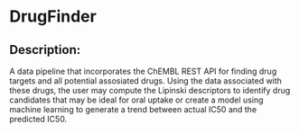 # DrugFinder

## Description:
A data pipeline that incorporates the ChEMBL REST API for finding drug targets and all potential assosiated drugs. Using the data associated with these drugs, the user may compute the Lipinski descriptors to identify drug candidates that may be ideal for oral uptake or create a model using machine learning to generate a trend between actual IC50 and the predicted IC50.